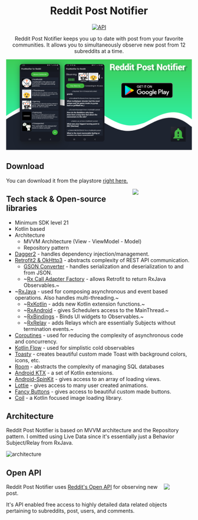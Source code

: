<h1 align="center">Reddit Post Notifier</h1>

<p align="center">
  <a href="https://android-arsenal.com/api?level=21"><img alt="API" src="https://img.shields.io/badge/API-21%2B-brightgreen.svg?style=flat"/></a>
</p>

<p align="center">
Reddit Post Notifier keeps you up to date with post from your favorite communities. It allows you to simultaneously observe new post from 12 subreddits at a time.

<p align="center">
<img src= "preview/post_notifier_feature_graphic.png"/>
</p>


## Download
You can download it from the playstore [right here.](https://play.google.com/store/apps/details?id=com.takari.redditpostnotifier)

<img src="/preview/preview_gif.gif" align="right" width="32%"/>

## Tech stack & Open-source libraries
- Minimum SDK level 21
- Kotlin based
- Architecture
  - MVVM Architecture (View - ViewModel - Model)
  - Repository pattern
- [Dagger2](https://dagger.dev/) - handles dependency injection/management.
- [Retrofit2 & OkHttp3](https://github.com/square/retrofit) - abstracts complexity of REST API communication.
  - [GSON Converter](https://github.com/square/retrofit/tree/master/retrofit-converters/gson) - handles serialization and deserialization to and from JSON.
  - ~[Rx Call Adapter Factory](https://github.com/square/retrofit/tree/master/retrofit-adapters/rxjava2) - allows Retrofit to return RxJava Observables.~
- ~[RxJava](https://github.com/ReactiveX/RxJava) - used for composing asynchronous and event based operations. Also handles multi-threading.~
  - ~[RxKotlin](https://github.com/ReactiveX/RxKotlin) - adds new Kotlin extension functions.~
  - ~[RxAndroid](https://github.com/ReactiveX/RxAndroid) - gives Schedulers access to the MainThread.~
  - ~[RxBindings](https://github.com/JakeWharton/RxBinding) - Binds UI widgets to Observables.~
  - ~[RxRelay](https://github.com/JakeWharton/RxRelay) - adds Relays which are essentially Subjects without termination events.~
- [Coroutines]() - used for reducing the complexity of asynchronous code and concurrency.
- [Kotlin Flow]() - used for simplistic cold observables
- [Toasty](https://github.com/GrenderG/Toasty) - creates beautiful custom made Toast with background colors, icons, etc.
- [Room](https://developer.android.com/training/data-storage/room) - abstracts the complexity of managing SQL databases
- [Android KTX](https://developer.android.com/kotlin/ktx) - a set of Kotlin extensions.
- [Android-SpinKit](https://github.com/ybq/Android-SpinKit) - gives access to an array of loading views.
- [Lottie](https://airbnb.io/lottie/#/android) - gives access to many user created animations.
- [Fancy Buttons](https://github.com/medyo/fancybuttons) - gives access to beautiful custom made buttons.
- [Coil](https://github.com/coil-kt/coil) - a Kotlin focused image loading library.

## Architecture
Reddit Post Notifier is based on MVVM architecture and the Repository pattern. I omitted using Live Data since it's essentially just a Behavior Subject/Relay from RxJava.

![architecture](https://cdn-images-1.medium.com/max/1200/1*KnYBBZIDDeg4zVDDEcLw2A.png)

## Open API

<img src="https://b.thumbs.redditmedia.com/7GVLmrH9CdZeqXceSEWkmL8_DSUKRGUfwMxnUNh8D8A.png" align="right" width="15%"/>

Reddit Post Notifier uses [Reddit's Open API](https://www.reddit.com/dev/api/) for observing new post.

It's API enabled free access to highly detailed data related objects pertaining to subreddits, post, users, and comments.
